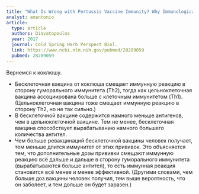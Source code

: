 ```yaml
---
title: "What Is Wrong with Pertussis Vaccine Immunity? Why Immunological Memory to Pertussis Is Failing"
analyst: amantonio
article:
  type: article
  authors: Diavatopoulos
  year: 2017
  journal: Cold Spring Harb Perspect Biol.
  link: https://www.ncbi.nlm.nih.gov/pubmed/28289059
  pubmed: 28289059
---
```


Вернемся к коклюшу.
- Бесклеточная вакцина от коклюша смещает иммунную реакцию в сторону гуморального иммунитета (Th2), тогда как цельноклеточная вакцина ассоциирована больше с клеточным иммунитетом (Th1). (Цельноклеточная вакцина тоже смещает иммунную реакцию в сторону Th2, но не так сильно.)
- В бесклеточной вакцине содержится намного меньше антигенов, чем в цельноклеточной вакцине. Тем не менее, бесклеточная вакцина способствует вырабатыванию намного большего количества антител.
- Чем больше ревакцинаций бесклеточной вакцины человек получает, тем меньше длится иммунитет от этих прививок. Это объясняется тем, что дополнительные дозы прививки смещают иммунную реакцию всё дальше и дальше в сторону гуморального иммунитета (вырабатываются больше антител), то есть иммунная реакция становится всё менее и менее эффективной. (Другими словами, чем больше доз вакцины человек получил, тем выше вероятность, что он заболеет, и тем дольше он будет заразен.)
